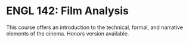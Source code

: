# ENGL 142: Film Analysis

This course offers an introduction to the technical, formal, and narrative elements of the cinema. Honors version available.